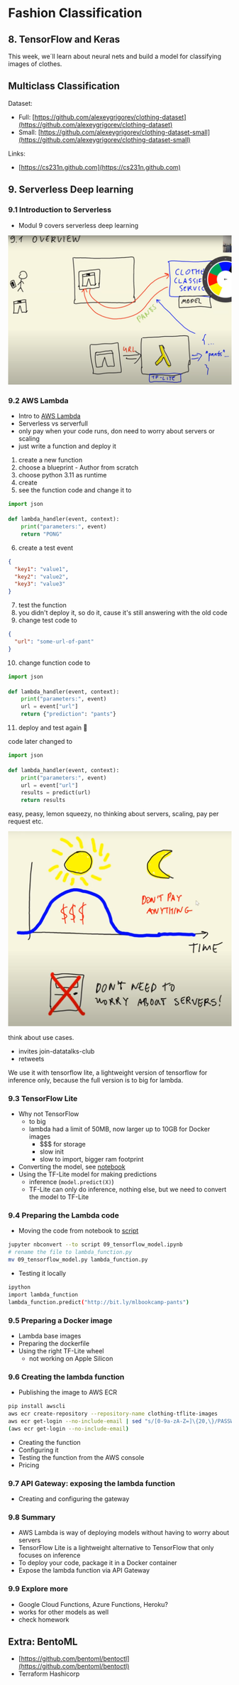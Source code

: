 # Fashion Classification

## 8. TensorFlow and Keras

This week, we´ll learn about neural nets and build a model for classifying images of clothes.

## Multiclass Classification

Dataset:

- Full: [https://github.com/alexeygrigorev/clothing-dataset](https://github.com/alexeygrigorev/clothing-dataset)
- Small: [https://github.com/alexeygrigorev/clothing-dataset-small](https://github.com/alexeygrigorev/clothing-dataset-small)

Links:

- [https://cs231n.github.com](https://cs231n.github.com)

## 9. Serverless Deep learning

### 9.1 Introduction to Serverless

- Modul 9 covers serverless deep learning

![Overview](./images/serverless_overview.png "Overview")

### 9.2 AWS Lambda

- Intro to [AWS Lambda](https://eu-central-1.console.aws.amazon.com/lambda/home?region=eu-central-1#/begin)
- Serverless vs serverfull
- only pay when your code runs, don need to worry about servers or scaling
- just write a function and deploy it

1. create a new function
2. choose a blueprint - Author from scratch
3. choose python 3.11 as runtime
4. create
5. see the function code and change it to

```python
import json

def lambda_handler(event, context):
    print("parameters:", event)
    return "PONG"
```

6. create a test event

```json
{
  "key1": "value1",
  "key2": "value2",
  "key3": "value3"
}
```

7. test the function
8. you didn't deploy it, so do it, cause it's still answering with the old code
9. change test code to

```json
{
  "url": "some-url-of-pant"
}
```

10. change function code to

```python
import json

def lambda_handler(event, context):
    print("parameters:", event)
    url = event["url"]
    return {"prediction": "pants"}
```

11.  deploy and test again 🚀

code later changed to

```python
import json

def lambda_handler(event, context):
    print("parameters:", event)
    url = event["url"]
    results = predict(url)
    return results
```

easy, peasy, lemon squeezy, no thinking about servers, scaling, pay per request etc.

![lambda makes you happy 🤑](./images/dont_worry_be_happy.png "no worries about servers")

think about use cases.

- invites join-datatalks-club
- retweets

We use it with tensorflow lite, a lightweight version of tensorflow for inference only, because the full version is to big for lambda.

### 9.3 TensorFlow Lite

- Why not TensorFlow
  - to big
  - lambda had a limit of 50MB, now larger up to 10GB for Docker images
    - \$\$\$ for storage
    - slow init
    - slow to import, bigger ram footprint
- Converting the model, see [notebook](./09_tensorflow_model.ipynb)
- Using the TF-Lite model for making predictions
  - inference (`model.predict(X)`)
  - TF-Lite can only do inference, nothing else, but we need to convert the model to TF-Lite

### 9.4 Preparing the Lambda code

- Moving the code from notebook to [script](./lambda_function.py)

```bash
jupyter nbconvert --to script 09_tensorflow_model.ipynb
# rename the file to lambda_function.py
mv 09_tensorflow_model.py lambda_function.py
```

- Testing it locally

```bash
ipython
import lambda_function
lambda_function.predict("http://bit.ly/mlbookcamp-pants")
```

### 9.5 Preparing a Docker image

- Lambda base images
- Preparing the dockerfile
- Using the right TF-Lite wheel
  - not working on Apple Silicon

### 9.6 Creating the lambda function

- Publishing the image to AWS ECR
```bash
pip install awscli
aws ecr create-repository --repository-name clothing-tflite-images
aws ecr get-login --no-include-email | sed "s/[0-9a-zA-Z=]\{20,\}/PASSWORD/g"
(aws ecr get-login --no-include-email)
```
- Creating the function
- Configuring it
- Testing the function from the AWS console
- Pricing

### 9.7 API Gateway: exposing the lambda function

- Creating and configuring the gateway

### 9.8 Summary

- AWS Lambda is way of deploying models without having to worry about servers
- TensorFlow Lite is a lightweight alternative to TensorFlow that only focuses on inference
- To deploy your code, package it in a Docker container
- Expose the lambda function via API Gateway

### 9.9 Explore more

- Google Cloud Functions, Azure Functions, Heroku?
- works for other models as well
- check homework

## Extra: BentoML

- [https://github.com/bentoml/bentoctl](https://github.com/bentoml/bentoctl)
- Terraform Hashicorp